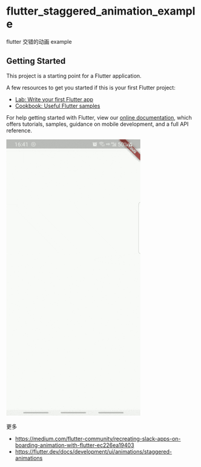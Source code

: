 # flutter_staggered_animation_example

flutter 交错的动画 example

## Getting Started

This project is a starting point for a Flutter application.

A few resources to get you started if this is your first Flutter project:

- [Lab: Write your first Flutter app](https://flutter.dev/docs/get-started/codelab)
- [Cookbook: Useful Flutter samples](https://flutter.dev/docs/cookbook)

For help getting started with Flutter, view our
[online documentation](https://flutter.dev/docs), which offers tutorials,
samples, guidance on mobile development, and a full API reference.

![](./docs/demo.gif)


更多

- https://medium.com/flutter-community/recreating-slack-apps-on-boarding-animation-with-flutter-ec226ea19403
- https://flutter.dev/docs/development/ui/animations/staggered-animations